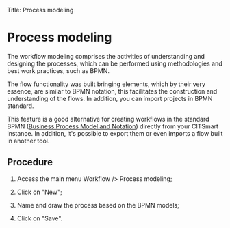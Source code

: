 Title: Process modeling

# Process modeling

The workflow modeling comprises the activities of understanding and designing the processes, which can be performed using methodologies and best work practices, such as BPMN. 

The flow functionality was built bringing elements, which by their very essence, are similar to BPMN notation, this facilitates the construction and understanding of the flows. In addition, you can import projects in BPMN standard.

This feature is a good alternative for creating workflows in the standard BPMN ([Business Process Model and Notation][1]) directly from your CITSmart instance. In addition, it's possible to export them or even imports a flow built in another tool.

## Procedure

1. Access the main menu Workflow /> Process modeling;

2. Click on "New";

3. Name and draw the process based on the BPMN models;

4. Click on "Save".



[1]:http://www.bpmn.org/


<!-- !!! tip "About"

    <b>Product/Version:</b> CITSmart | 9.00 &nbsp;&nbsp;
    <b>Updated:</b>01/22/2019 - João Pelles  
	
